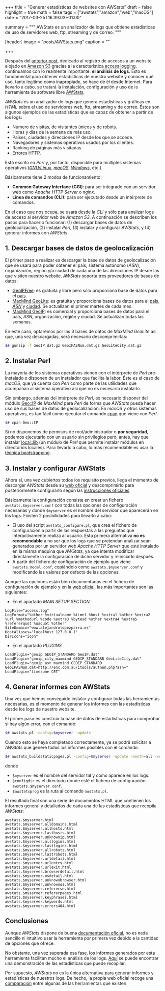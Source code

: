 +++
title = "Generar estadísticas de websites con AWStats"
draft = false
highlight = true
math = false
tags = ["awstats","amazon","web","macOS"]
date = "2017-03-25T16:39:03+01:00"

summary = """
AWStats es un analizador de logs que obtiene estadísticas de uso de servidores web, ftp, streaming y de correo.
"""

[header]
  image = "posts/AWStats.png"
  caption = ""

+++

Después del [anterior post](/post/amazon_s3_logs/), dedicado al registro de accesos a un website alojado en [Amazon S3](http://docs.aws.amazon.com/AmazonS3/latest/dev/Welcome.html) gracias a la característica [access logging](https://docs.aws.amazon.com/AmazonS3/latest/dev/ServerLogs.html), continuamos con lo realmente importante: **el análisis de logs**. Esto es fundamental para obtener estadísticas de nuestro website y conocer qué uso, tanto legítimo como inapropiado, se hace de él desde Internet. Para llevarlo a cabo, se tratará la instalación, configuración y uso de la herramienta de software libre [AWStats](http://www.awstats.org).

*AWStats* es un analizador de logs que genera estadísticas y gráficas en *HTML* sobre el uso de servidores web, ftp, streaming y de correo. Éstos son algunos ejemplos de las estadísticas que es capaz de obtener a partir de los logs:

- Número de visitas, de visitantes únicos y de robots.
- Horas y días de la semana de más uso.
- Países, ciudades y direcciones IP desde los que se accede.
- Navegadores y sistemas operativos usados por los clientes.
- Ranking de páginas más visitadas.
- Errores HTTP.

Está escrito en *Perl* y, por tanto, disponible para múltiples sistemas operativos ([*GNU/Linux*](https://es.wikipedia.org/wiki/GNU/Linux), [*macOS*](https://es.wikipedia.org/wiki/MacOS), [*Windows*](https://es.wikipedia.org/wiki/Microsoft_Windows), etc.).

Básicamente tiene 2 modos de funcionamiento:

- **Common Gateway Interface (CGI)**: para ser integrado con un servidor web como *Apache HTTP Server* o *nginx*.
- **Línea de comandos (CLI)**: para ser ejecutado desde un intérprete de comandos.

En el caso que nos ocupa, se usará desde la *CLI* y sólo para analizar logs de acceso al servidor web de *Amazon S3*. A continuación se describen los pasos para hacerlo funcionar: (1) descargar bases de datos de geolocalización, (2) instalar *Perl*, (3) instalar y configurar *AWStats*, y (4) generar informes con *AWStats*.

## 1. Descargar bases de datos de geolocalización
El primer paso a realizar es descargar la base de datos de geolocalización que se usará para poder obtener el país, sistema autónomo (*ASN*), organización, región y/o ciudad de cada una de las direcciones IP desde las que visiten nuestro website. *AWStats* soporta tres proveedores de bases de datos:

- [GeoIPFree](http://software77.net/geo-ip/): es gratuita y libre pero sólo proporciona base de datos para el [país](http://software77.net/geo-ip/?DL=4).
- [MaxMind GeoLite](http://dev.maxmind.com/geoip/legacy/geolite/): es gratuita y proporciona bases de datos para el [país](http://geolite.maxmind.com/download/geoip/database/GeoLiteCountry/GeoIP.dat.gz), [*ASN*](http://download.maxmind.com/download/geoip/database/asnum/GeoIPASNum.dat.gz) y [ciudad](http://geolite.maxmind.com/download/geoip/database/GeoLiteCity.dat.gz). Se actualizan el primer martes de cada mes.
- [MaxMind GeoIP](http://dev.maxmind.com/geoip/legacy/): es comercial y proporciona bases de datos para el país, *ASN*, organización, región y ciudad. Se actualizan todas las semanas.

En este caso, optaremos por las 3 bases de datos de *MaxMind GeoLite* así que, una vez descargadas, será necesario descomprimirlas:

```bash
$# gunzip -f GeoIP.dat.gz GeoIPASNum.dat.gz GeoLiteCity.dat.gz
```

## 2. Instalar Perl
La mayoría de los sistemas operativos vienen con el intérprete de *Perl* pre-instalado o disponen de un instalador que facilita la labor. Éste es el caso de *macOS*, que ya cuenta con *Perl* como parte de las utilidades que acompañan al sistema operativo así que no es necesario instalarlo.

Sin embargo, además del intérprete de *Perl*, es necesario disponer del módulo [Geo::IP](http://search.cpan.org/~maxmind/Geo-IP-1.50/lib/Geo/IP.pm) de *MaxMind* para *Perl* de forma que *AWStats* pueda hacer uso de sus bases de datos de geolocalización. En *macOS* y otros sistemas operativos, es tan fácil como ejecutar el comando [cpan](https://metacpan.org/pod/distribution/CPAN/scripts/cpan) que viene con *Perl*.

```bash
$# cpan Geo::IP
```

Si no disponemos de permisos de root/administrador o **por seguridad**, podemos ejecutarlo con un usuario sin privilegios pero, antes, hay que instalar [local::lib](https://metacpan.org/pod/local::lib) (un módulo de *Perl* que permite instalar módulos en directorios locales). Para llevarlo a cabo, lo más recomendable es usar la [técnica bootstrapping](https://metacpan.org/pod/local::lib#The-bootstrapping-technique).


## 3. Instalar y configurar AWStats
Ahora sí, una vez cubiertos todos los requisito previos, llega el momento de descargar *AWStats* desde su [web oficial](http://www.awstats.org/#DOWNLOAD) y descomprimirlo para posteriormente configurarlo según las [instrucciones oficiales](http://www.awstats.org/docs/awstats_setup.html).

Básicamente la configuración consiste en crear un fichero `awstats.$myserver.conf` con todas las opciones de configuración necesarias y donde `$myserver` es el nombre del servidor que aparecerán en los logs. Existen 2 posibilidades para llevarlo a cabo:

- El uso del script `awstats_configure.pl`, que crea el fichero de configuración a partir de las respuestas a las preguntas que interactivamente realiza al usuario. Esta primera alternativa **no es recomendable** a no ser que los logs que se pretendan analizar sean generados por un servidor web *Apache HTTP Server* que esté instalado en la misma máquina que *AWStats*, ya que intenta modificar directamente la configuración de dicho servidor y reiniciarlo después.
- A partir del fichero de configuración de ejemplo que viene `awstats.model.conf`, copiándolo como `awstats.$myserver.conf` y modificando las valores por defecto de las opciones.

Aunque las opciones están bien documentadas en el fichero de configuración de ejemplo y en la [web oficial](http://www.awstats.org/docs/awstats_config.html), las más importantes son las siguientes:

- En el apartado *MAIN SETUP SECTION*
```
LogFile="access.log"
LogFormat="%other %virtualname %time1 %host %extra1 %other %extra2 %url %methodurl %code %extra3 %bytesd %other %extra4 %extra5 %refererquot %uaquot %other"
SiteDomain="www.alejandrolopezparra.es"
HostAliases="localhost 127.0.0.1"
DirIcons="icon"
```

- En el apartado *PLUGINS*
```
LoadPlugin="geoip GEOIP_STANDARD GeoIP.dat"
LoadPlugin="geoip_city_maxmind GEOIP_STANDARD GeoLiteCity.dat"
LoadPlugin="geoip_asn_maxmind GEOIP_STANDARD GeoIPASNum.dat+http://enc.com.au/itools/autnum.php?asn="
LoadPlugin="timezone CET"
```

## 4. Generar informes con AWStats
Una vez que hemos conseguido instalar y configurar todas las herramientas necesarias, es el momento de generar los informes con las estadísticas desde los logs de nuestro website.

El primer paso es construir la base de datos de estadísticas para comprobar si hay algún error, con el comando:

```bash
$# awstats.pl -config=$myserver -update
```

Cuando esto se haya completado correctamente, ya se podrá solicitar a *AWStats* que genere todos los informes posibles con el comando:

```bash
$# awstats_buildstaticpages.pl -config=$myserver -update -month=all -configdir=$configdir -awstatsprog=$awstatsprog
```

donde

- `$myserver` es el nombre del servidor tal y como aparece en los logs.
- `$configdir` es el directorio donde esté el fichero de configuración `awstats.$myserver.conf`.
- `$awstatsprog` es la ruta al comando `awstats.pl`.

El resultado final son una serie de documentos HTML que contienen los informes general y detallados de cada una de las estadísticas que recopila *AWStats*:

```
awstats.$myserver.html
awstats.$myserver.alldomains.html
awstats.$myserver.allhosts.html
awstats.$myserver.lasthosts.html
awstats.$myserver.unknownip.html
awstats.$myserver.alllogins.html
awstats.$myserver.lastlogins.html
awstats.$myserver.allrobots.html
awstats.$myserver.lastrobots.html
awstats.$myserver.urldetail.html
awstats.$myserver.urlentry.html
awstats.$myserver.urlexit.html
awstats.$myserver.browserdetail.html
awstats.$myserver.osdetail.html
awstats.$myserver.unknownbrowser.html
awstats.$myserver.unknownos.html
awstats.$myserver.refererse.html
awstats.$myserver.refererpages.html
awstats.$myserver.keyphrases.html
awstats.$myserver.keywords.html
awstats.$myserver.errors404.html
```

## Conclusiones
Aunque *AWStats* dispone de buena [documentación oficial](http://www.awstats.org/docs/index.html), no es nada sencillo ni intuitivo usar la herramienta por primera vez debido a la cantidad de opciones que ofrece.

No obstante, una vez superada esa fase, los informes generados por esta herramienta facilitan mucho el análisis de los logs. [Aquí](http://www.nltechno.com/awstats/awstats.pl?config=destailleur.fr) se puede encontrar una demonstración de las estadísticas que puede recopilar.

Por supuesto, *AWStats* no es la única alternativa para generar informes y estadísticas de nuestros logs. De hecho, la propia web oficial recoge una [comparación](http://www.awstats.org/docs/awstats_compare.html) entre algunas de las herramientas que existen.
